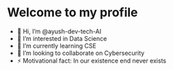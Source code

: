 # Welcome to my profile
- 👋 Hi, I’m @ayush-dev-tech-AI
- 👀 I’m interested in Data Science 
- 🌱 I’m currently learning CSE
- 💞️ I’m looking to collaborate on Cybersecurity
- ⚡ Motivational fact: In our existence end never exists 

